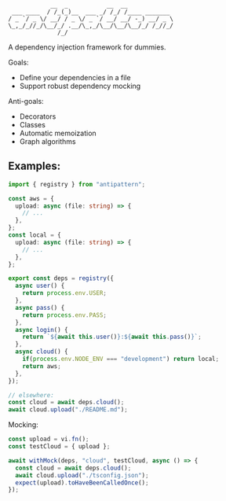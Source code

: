 ```
            __  _           __  __
 ___ ____  / /_(_)__  ___ _/ /_/ /____ _______
/ _ `/ _ \/ __/ / _ \/ _ `/ __/ __/ -_) __/ _ \
\_,_/_//_/\__/_/ .__/\_,_/\__/\__/\__/_/ /_//_/
              /_/
```

A dependency injection framework for dummies.

Goals:

* Define your dependencies in a file
* Support robust dependency mocking

Anti-goals:

* Decorators
* Classes
* Automatic memoization
* Graph algorithms

## Examples:

```typescript
import { registry } from "antipattern";

const aws = {
  upload: async (file: string) => {
    // ...
  },
};
const local = {
  upload: async (file: string) => {
    // ...
  },
};

export const deps = registry({
  async user() {
    return process.env.USER;
  },
  async pass() {
    return process.env.PASS;
  },
  async login() {
    return `${await this.user()}:${await this.pass()}`;
  },
  async cloud() {
    if(process.env.NODE_ENV === "development") return local;
    return aws;
  },
});

// elsewhere:
const cloud = await deps.cloud();
await cloud.upload("./README.md");
```

Mocking:

```typescript
const upload = vi.fn();
const testCloud = { upload };

await withMock(deps, "cloud", testCloud, async () => {
  const cloud = await deps.cloud();
  await cloud.upload("./tsconfig.json");
  expect(upload).toHaveBeenCalledOnce();
});
```
